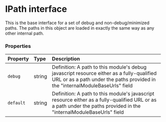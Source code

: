 # IPath interface



This is the base interface for a set of debug and non-debug/minimized paths. The paths in this object are 
loaded in exactly the same way as any other internal path. 





### Properties

| Property	   | Type	| Description|
|:-------------|:-------|:-----------|
|`debug`      | string | Definition: A path to this module's debug javascript resource either as a fully-qualified URL or as a path under  the paths provided in the "internalModuleBaseUrls" field |
|`default`      | string | Definition: A path to this module's javascript resource either as a fully-qualified URL or as a path under the  paths provided in the "internalModuleBaseUrls" field |




